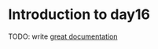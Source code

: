 # Introduction to day16

TODO: write [great documentation](http://jacobian.org/writing/what-to-write/)
